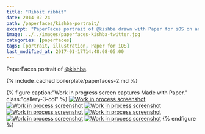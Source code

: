 ```yaml
---
title: "Ribbit ribbit"
date: 2014-02-24
path: /paperfaces/kishba-portrait/
excerpt: "PaperFaces portrait of @kishba drawn with Paper for iOS on an iPad."
image: ../../images/paperfaces-kishba-twitter.jpg
categories: [paperfaces]
tags: [portrait, illustration, Paper for iOS]
last_modified_at: 2017-01-17T14:48:08-05:00
---
```


PaperFaces portrait of [@kishba](https://twitter.com/kishba).

{% include_cached boilerplate/paperfaces-2.md %}

{% figure caption:"Work in progress screen captures Made with Paper." class:"gallery-3-col" %}
[![Work in process screenshot](../../images/paperfaces-kishba-process-1-600.jpg)](../../images/paperfaces-kishba-process-1-lg.jpg)
[![Work in process screenshot](../../images/paperfaces-kishba-process-2-600.jpg)](../../images/paperfaces-kishba-process-2-lg.jpg)
[![Work in process screenshot](../../images/paperfaces-kishba-process-3-600.jpg)](../../images/paperfaces-kishba-process-3-lg.jpg)
[![Work in process screenshot](../../images/paperfaces-kishba-process-4-600.jpg)](../../images/paperfaces-kishba-process-4-lg.jpg)
[![Work in process screenshot](../../images/paperfaces-kishba-process-5-600.jpg)](../../images/paperfaces-kishba-process-5-lg.jpg)
[![Work in process screenshot](../../images/paperfaces-kishba-process-6-600.jpg)](../../images/paperfaces-kishba-process-6-lg.jpg)
[![Work in process screenshot](../../images/paperfaces-kishba-process-7-600.jpg)](../../images/paperfaces-kishba-process-7-lg.jpg)
{% endfigure %}
